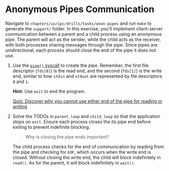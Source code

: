 # Anonymous Pipes Communication

Navigate to `chapters/io/ipc/drills/tasks/anon-pipes` and run `make` to generate the `support/` folder.
In this exercise, you'll implement client-server communication between a parent and a child process using an anonymous pipe.
The parent will act as the sender, while the child acts as the receiver, with both processes sharing messages through the pipe.
Since pipes are unidirectional, each process should close the end of the pipe it does not use.

1. Use the [`pipe()` syscall](https://man7.org/linux/man-pages/man7/pipe.7.html) to create the pipe.
   Remember, the first file descriptor (`fds[0]`) is the read end, and the second (`fds[1]`) is the write end, similar to how `stdin` and `stdout` are represented by file descriptors `0` and `1`.

   **Hint:** Use `exit` to end the program.

   [Quiz: Discover why you cannot use either end of the pipe for reading or writing](../../questions/pipe-ends.md)

1. Solve the TODOs in `parent_loop` and `child_loop` so that the application stops on `exit`.
   Ensure each process closes the its pipe end before exiting to prevent indefinite blocking.

   > Why is closing the pipe ends important?

   The child process checks for the end of communication by reading from the pipe and checking for `EOF`, which occurs when the write end is closed.
   Without closing the write end, the child will block indefinitely in `read()`.
   As for the parent, it will block indefinitely in `wait()`.
